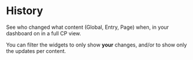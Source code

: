 # History

See who changed what content (Global, Entry, Page) when, in your dashboard on in a full CP view.

You can filter the widgets to only show **your** changes, and/or to show only the updates per content.